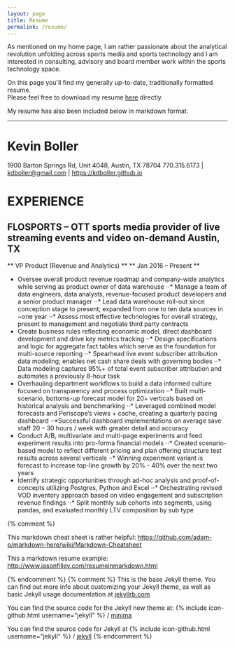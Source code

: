 ```yaml
---
layout: page
title: Resume
permalink: /resume/
---
```


As mentioned on my home page, I am rather passionate about the analytical revolution unfolding across sports media and sports technology and I am interested in consulting, advisory and board member work within the sports technology space.

On this page you'll find my generally up-to-date, traditionally formatted resume.  
Please feel free to download my resume [here](/assets/Boller_Kevin_Resume_2017.pdf) directly.

My resume has also been included below in markdown format.   

<hr>

# Kevin Boller
1900 Barton Springs Rd, Unit 4048, Austin, TX 78704
770.315.6173 | <a href="mailto:kdboller@gmail.com">kdboller@gmail.com</a> | <a href="https://kdboller.github.io">https://kdboller.github.io</a>

# EXPERIENCE

## FLOSPORTS – OTT sports media provider of live streaming events and video on-demand Austin, TX
** VP Product (Revenue and Analytics) **
** Jan 2016 – Present **

* Oversee overall product revenue roadmap and company-wide analytics while serving as product owner of data warehouse
⋅⋅* Manage a team of data engineers, data analysts, revenue-focused product developers and a senior product manager
⋅⋅* Lead data warehouse roll-out since conception stage to present; expanded from one to ten data sources in ~one year
⋅⋅* Assess most effective technologies for overall strategy, present to management and negotiate third party contracts
* Create business rules reflecting economic model, direct dashboard development and drive key metrics tracking
⋅⋅* Design specifications and logic for aggregate fact tables which serve as the foundation for multi-source reporting
⋅⋅* Spearhead live event subscriber attribution data modeling; enables net cash share deals with governing bodies
⋅⋅* Data modeling captures 95%+ of total event subscriber attribution and automates a previously 8-hour task
* Overhauling department workflows to build a data informed culture focused on transparency and process optimization
⋅⋅* Built multi-scenario, bottoms-up forecast model for 20+ verticals based on historical analysis and benchmarking
⋅⋅* Leveraged combined model forecasts and Periscope’s views + cache, creating a quarterly pacing dashboard
⋅⋅*Successful dashboard implementations on average save staff 20 – 30 hours / week with greater detail and accuracy
* Conduct A/B, multivariate and multi-page experiments and feed experiment results into pro-forma financial models
⋅⋅* Created scenario-based model to reflect different pricing and plan offering structure test results across several verticals
⋅⋅* Winning experiment variant is forecast to increase top-line growth by 20% - 40% over the next two years
* Identify strategic opportunities through ad-hoc analysis and proof-of-concepts utilizing Postgres, Python and Excel
⋅⋅* Orchestrating revised VOD inventory approach based on video engagement and subscription revenue findings
⋅⋅* Split monthly sub cohorts into segments, using pandas, and evaluated monthly LTV composition by sub type




{% comment %}

This markdown cheat sheet is rather helpful:  https://github.com/adam-p/markdown-here/wiki/Markdown-Cheatsheet

This a markdown resume example:  http://www.jasonfilley.com/resumeinmarkdown.html

{% endcomment %}
{% comment %} 
This is the base Jekyll theme. You can find out more info about customizing your Jekyll theme, 
as well as basic Jekyll usage documentation at [jekyllrb.com](https://jekyllrb.com/)


You can find the source code for the Jekyll new theme at:
{% include icon-github.html username="jekyll" %} /
[minima](https://github.com/jekyll/minima)

You can find the source code for Jekyll at
{% include icon-github.html username="jekyll" %} /
[jekyll](https://github.com/jekyll/jekyll)
{% endcomment %}
